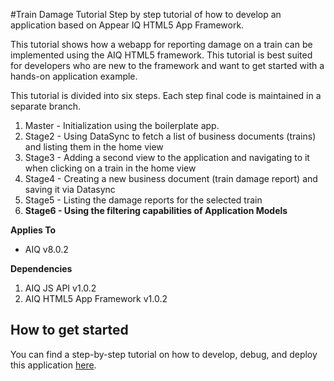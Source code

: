 #Train Damage Tutorial
Step by step tutorial of how to develop an application based on Appear IQ HTML5 App Framework. 

This tutorial shows how a webapp for reporting damage on a train can be implemented using the AIQ HTML5 framework. This tutorial is best suited for developers who are new to the framework and want to get started with a hands-on application example.

This tutorial is divided into six steps. Each step final code is maintained in a separate branch.
  1. Master - Initialization using the boilerplate app.
  2. Stage2 - Using DataSync to fetch a list of business documents (trains) and listing them in the home view
  3. Stage3 - Adding a second view to the application and navigating to it when clicking on a train in the home view
  4. Stage4 - Creating a new business document (train damage report) and saving it via Datasync
  5. Stage5 - Listing the damage reports for the selected train
  5. **Stage6 - Using the filtering capabilities of Application Models**


**Applies To**

* AIQ v8.0.2 


**Dependencies**

1. AIQ JS API v1.0.2
2. AIQ HTML5 App Framework v1.0.2


## How to get started
You can find a step-by-step tutorial on how to develop, debug, and deploy this application [here](https://docs.appeariq.com/display/AIQDEVBETA/Create+app+from+scratch%2C+using+AIQ+datasync).
